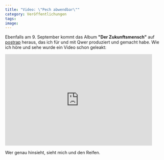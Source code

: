 ```yaml
---
title: "Video: \"Pech abwendbar\""
category: Veröffentlichungen
tags: 
image: 
---
```


Ebenfalls am 9. September kommt das Album **"Der Zukunftsmensch"** auf [postrap](http://www.postrap.de) heraus, das ich für und mit Qwer produziert und gemacht habe. Wie ich höre und sehe wurde ein Video schon geleakt:  
<iframe width="480" height="300" src="http://www.youtube.com/embed/HoUYUq4\_rd8" frameborder="0" allowfullscreen></iframe>
  
Wer genau hinsieht, sieht mich und den Reifen.